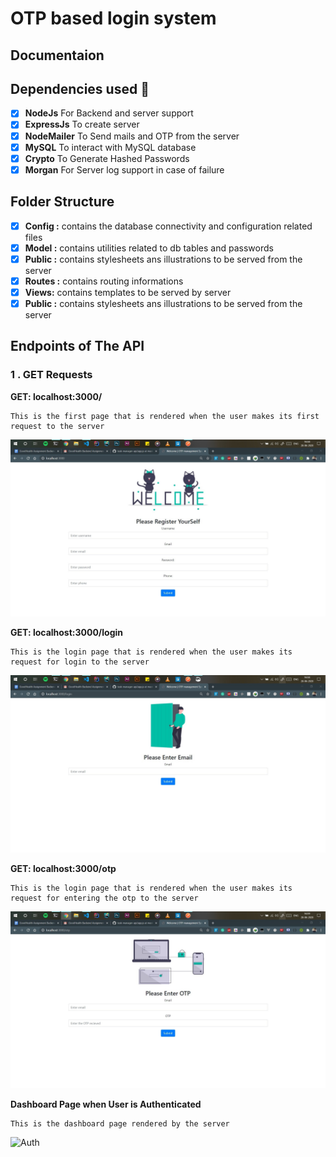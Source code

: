 # OTP based login system

## Documentaion

## Dependencies used :muscle:
- [x] **NodeJs**  For Backend and server support
- [x] **ExpressJs**   To create server 
- [x] **NodeMailer**  To Send mails and OTP from the server
- [x] **MySQL**  To interact with MySQL database
- [x] **Crypto**  To Generate Hashed Passwords 
- [x] **Morgan**  For Server log support in case of failure

## Folder Structure

- [x] **Config :**  contains the database connectivity and configuration related files 
- [x] **Model :**  contains utilities related to db tables and passwords
- [x] **Public :**  contains stylesheets ans illustrations to be served from the server
- [x] **Routes :**  contains routing informations
- [x] **Views:**  contains templates to be served by server
- [x] **Public :**  contains stylesheets ans illustrations to be served from the server

## Endpoints of The API

### 1 . GET Requests
**GET: localhost:3000/**

```
This is the first page that is rendered when the user makes its first request to the server
```
![Auth](screenshots/registerPage.jpg)

**GET: localhost:3000/login**

```
This is the login page that is rendered when the user makes its request for login to the server
```
![Auth](screenshots/loginPage.jpg)


**GET: localhost:3000/otp**

```
This is the login page that is rendered when the user makes its request for entering the otp to the server
```
![Auth](screenshots/otpPage.jpg)

**Dashboard Page when User is Authenticated**

```
This is the dashboard page rendered by the server
```
![Auth](screenshots/dashBoard.jpg)

